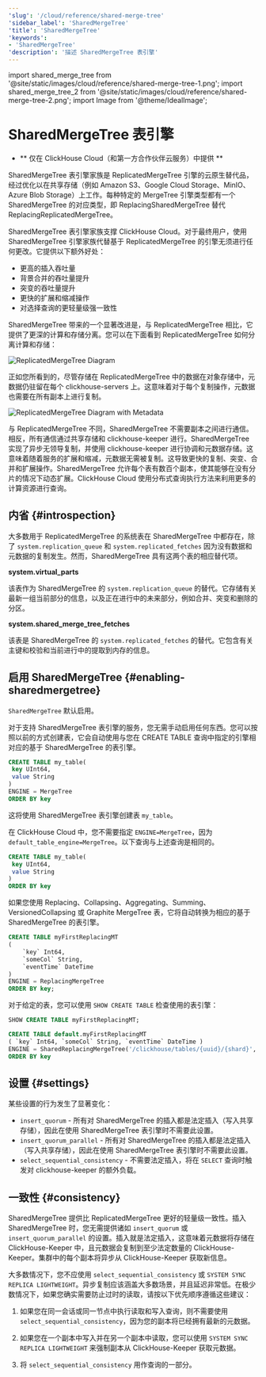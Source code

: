 ```yaml
---
'slug': '/cloud/reference/shared-merge-tree'
'sidebar_label': 'SharedMergeTree'
'title': 'SharedMergeTree'
'keywords':
- 'SharedMergeTree'
'description': '描述 SharedMergeTree 表引擎'
---
```


import shared_merge_tree from '@site/static/images/cloud/reference/shared-merge-tree-1.png';
import shared_merge_tree_2 from '@site/static/images/cloud/reference/shared-merge-tree-2.png';
import Image from '@theme/IdealImage';


# SharedMergeTree 表引擎

* ** 仅在 ClickHouse Cloud（和第一方合作伙伴云服务）中提供 **

SharedMergeTree 表引擎家族是 ReplicatedMergeTree 引擎的云原生替代品，经过优化以在共享存储（例如 Amazon S3、Google Cloud Storage、MinIO、Azure Blob Storage）上工作。每种特定的 MergeTree 引擎类型都有一个 SharedMergeTree 的对应类型，即 ReplacingSharedMergeTree 替代 ReplacingReplicatedMergeTree。

SharedMergeTree 表引擎家族支撑 ClickHouse Cloud。对于最终用户，使用 SharedMergeTree 引擎家族代替基于 ReplicatedMergeTree 的引擎无须进行任何更改。它提供以下额外好处：

- 更高的插入吞吐量
- 背景合并的吞吐量提升
- 突变的吞吐量提升
- 更快的扩展和缩减操作
- 对选择查询的更轻量级强一致性

SharedMergeTree 带来的一个显著改进是，与 ReplicatedMergeTree 相比，它提供了更深的计算和存储分离。您可以在下面看到 ReplicatedMergeTree 如何分离计算和存储：

<Image img={shared_merge_tree} alt="ReplicatedMergeTree Diagram" size="md"  />

正如您所看到的，尽管存储在 ReplicatedMergeTree 中的数据在对象存储中，元数据仍驻留在每个 clickhouse-servers 上。这意味着对于每个复制操作，元数据也需要在所有副本上进行复制。

<Image img={shared_merge_tree_2} alt="ReplicatedMergeTree Diagram with Metadata" size="md"  />

与 ReplicatedMergeTree 不同，SharedMergeTree 不需要副本之间进行通信。相反，所有通信通过共享存储和 clickhouse-keeper 进行。SharedMergeTree 实现了异步无领导复制，并使用 clickhouse-keeper 进行协调和元数据存储。这意味着随着服务的扩展和缩减，元数据无需被复制。这导致更快的复制、突变、合并和扩展操作。SharedMergeTree 允许每个表有数百个副本，使其能够在没有分片的情况下动态扩展。ClickHouse Cloud 使用分布式查询执行方法来利用更多的计算资源进行查询。

## 内省 {#introspection}

大多数用于 ReplicatedMergeTree 的系统表在 SharedMergeTree 中都存在，除了 `system.replication_queue` 和 `system.replicated_fetches` 因为没有数据和元数据的复制发生。然而，SharedMergeTree 具有这两个表的相应替代项。

**system.virtual_parts**

该表作为 SharedMergeTree 的 `system.replication_queue` 的替代。它存储有关最新一组当前部分的信息，以及正在进行中的未来部分，例如合并、突变和删除的分区。

**system.shared_merge_tree_fetches**

该表是 SharedMergeTree 的 `system.replicated_fetches` 的替代。它包含有关主键和校验和当前进行中的提取到内存的信息。

## 启用 SharedMergeTree {#enabling-sharedmergetree}

`SharedMergeTree` 默认启用。

对于支持 SharedMergeTree 表引擎的服务，您无需手动启用任何东西。您可以按照以前的方式创建表，它会自动使用与您在 CREATE TABLE 查询中指定的引擎相对应的基于 SharedMergeTree 的表引擎。

```sql
CREATE TABLE my_table(
 key UInt64,
 value String
)
ENGINE = MergeTree
ORDER BY key
```

这将使用 SharedMergeTree 表引擎创建表 `my_table`。

在 ClickHouse Cloud 中，您不需要指定 `ENGINE=MergeTree`，因为 `default_table_engine=MergeTree`。以下查询与上述查询是相同的。

```sql
CREATE TABLE my_table(
 key UInt64,
 value String
)
ORDER BY key
```

如果您使用 Replacing、Collapsing、Aggregating、Summing、VersionedCollapsing 或 Graphite MergeTree 表，它将自动转换为相应的基于 SharedMergeTree 的表引擎。

```sql
CREATE TABLE myFirstReplacingMT
(
    `key` Int64,
    `someCol` String,
    `eventTime` DateTime
)
ENGINE = ReplacingMergeTree
ORDER BY key;
```

对于给定的表，您可以使用 `SHOW CREATE TABLE` 检查使用的表引擎：
```sql
SHOW CREATE TABLE myFirstReplacingMT;
```

```sql
CREATE TABLE default.myFirstReplacingMT
( `key` Int64, `someCol` String, `eventTime` DateTime )
ENGINE = SharedReplacingMergeTree('/clickhouse/tables/{uuid}/{shard}', '{replica}')
ORDER BY key
```

## 设置 {#settings}

某些设置的行为发生了显著变化：

- `insert_quorum` - 所有对 SharedMergeTree 的插入都是法定插入（写入共享存储），因此在使用 SharedMergeTree 表引擎时不需要此设置。
- `insert_quorum_parallel` - 所有对 SharedMergeTree 的插入都是法定插入（写入共享存储），因此在使用 SharedMergeTree 表引擎时不需要此设置。
- `select_sequential_consistency` - 不需要法定插入，将在 `SELECT` 查询时触发对 clickhouse-keeper 的额外负载。

## 一致性 {#consistency}

SharedMergeTree 提供比 ReplicatedMergeTree 更好的轻量级一致性。插入 SharedMergeTree 时，您无需提供诸如 `insert_quorum` 或 `insert_quorum_parallel` 的设置。插入就是法定插入，这意味着元数据将存储在 ClickHouse-Keeper 中，且元数据会复制到至少法定数量的 ClickHouse-Keeper。集群中的每个副本将异步从 ClickHouse-Keeper 获取新信息。

大多数情况下，您不应使用 `select_sequential_consistency` 或 `SYSTEM SYNC REPLICA LIGHTWEIGHT`。异步复制应该涵盖大多数场景，并且延迟非常低。在极少数情况下，如果您确实需要防止过时的读取，请按以下优先顺序遵循这些建议：

1. 如果您在同一会话或同一节点中执行读取和写入查询，则不需要使用 `select_sequential_consistency`，因为您的副本将已经拥有最新的元数据。

2. 如果您在一个副本中写入并在另一个副本中读取，您可以使用 `SYSTEM SYNC REPLICA LIGHTWEIGHT` 来强制副本从 ClickHouse-Keeper 获取元数据。

3. 将 `select_sequential_consistency` 用作查询的一部分。
